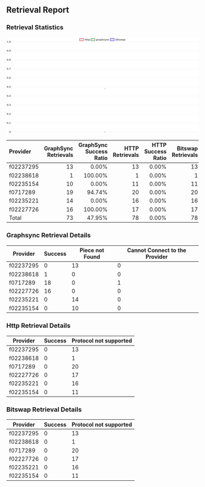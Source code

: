## Retrieval Report
### Retrieval Statistics
<img src="https://raw.githubusercontent.com/data-preservation-programs/filplus-checker-assets/main/filecoin-project/filecoin-plus-large-datasets/issues/2058/1689313329145.png"/>

| Provider  | GraphSync Retrievals | GraphSync Success Ratio | HTTP Retrievals | HTTP Success Ratio | Bitswap Retrievals | Bitswap Success Ratio |
| :-------- | -------------------: | ----------------------: | --------------: | -----------------: | -----------------: | --------------------: |
| f02237295 |                   13 |                   0.00% |              13 |              0.00% |                 13 |                 0.00% |
| f02238618 |                    1 |                 100.00% |               1 |              0.00% |                  1 |                 0.00% |
| f02235154 |                   10 |                   0.00% |              11 |              0.00% |                 11 |                 0.00% |
| f0717289  |                   19 |                  94.74% |              20 |              0.00% |                 20 |                 0.00% |
| f02235221 |                   14 |                   0.00% |              16 |              0.00% |                 16 |                 0.00% |
| f02227726 |                   16 |                 100.00% |              17 |              0.00% |                 17 |                 0.00% |
| Total     |                   73 |                  47.95% |              78 |              0.00% |                 78 |                 0.00% |

### Graphsync Retrieval Details
| Provider  | Success | Piece not Found | Cannot Connect to the Provider |
| --------- | ------- | --------------- | ------------------------------ |
| f02237295 | 0       | 13              | 0                              |
| f02238618 | 1       | 0               | 0                              |
| f0717289  | 18      | 0               | 1                              |
| f02227726 | 16      | 0               | 0                              |
| f02235221 | 0       | 14              | 0                              |
| f02235154 | 0       | 10              | 0                              |

### Http Retrieval Details
| Provider  | Success | Protocol not supported |
| --------- | ------- | ---------------------- |
| f02237295 | 0       | 13                     |
| f02238618 | 0       | 1                      |
| f0717289  | 0       | 20                     |
| f02227726 | 0       | 17                     |
| f02235221 | 0       | 16                     |
| f02235154 | 0       | 11                     |

### Bitswap Retrieval Details
| Provider  | Success | Protocol not supported |
| --------- | ------- | ---------------------- |
| f02237295 | 0       | 13                     |
| f02238618 | 0       | 1                      |
| f0717289  | 0       | 20                     |
| f02227726 | 0       | 17                     |
| f02235221 | 0       | 16                     |
| f02235154 | 0       | 11                     |
